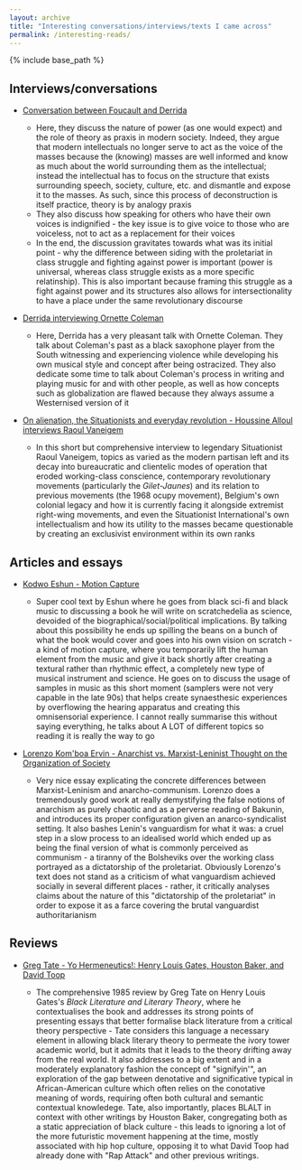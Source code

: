 ```yaml
---
layout: archive
title: "Interesting conversations/interviews/texts I came across"
permalink: /interesting-reads/
---
```


{% include base_path %}

## Interviews/conversations

* [Conversation between Foucault and Derrida](https://libcom.org/library/intellectuals-power-a-conversation-between-michel-foucault-and-gilles-deleuze)

    * Here, they discuss the nature of power (as one would expect) and the role of theory as praxis in modern society. Indeed, they argue that modern intellectuals no longer serve to act as the voice of the masses because the (knowing) masses are well informed and know as much about the world surrounding them as the intellectual; instead the intellectual has to focus on the structure that exists surrounding speech, society, culture, etc. and dismantle and expose it to the masses. As such, since this process of deconstruction is itself practice, theory is by analogy praxis
    * They also discuss how speaking for others who have their own voices is indignified - the key issue is to give voice to those who are voiceless, not to act as a replacement for their voices
    * In the end, the discussion gravitates towards what was its initial point - why the difference between siding with the proletariat in class struggle and fighting against power is important (power is universal, whereas class struggle exists as a more specific relatinship). This is also important because framing this struggle as a fight against power and its structures also allows for intersectionality to have a place under the same revolutionary discourse
    
* [Derrida interviewing Ornette Coleman](http://www.ubu.com/papers/Derrida-Interviews-Coleman_1997.pdf)

    * Here, Derrida has a very pleasant talk with Ornette Coleman. They talk about Coleman's past as a black saxophone player from the South witnessing and experiencing violence while developing his own musical style and concept after being ostracized. They also dedicate some time to talk about Coleman's process in writing and playing music for and with other people, as well as how concepts such as globalization are flawed because they always assume a Westernised version of it
    
* [On alienation, the Situationists and everyday revolution - Houssine Alloul interviews Raoul Vaneigem](https://roarmag.org/essays/on-alienation-the-situationists-and-everyday-revolution/)

    * In this short but comprehensive interview to legendary Situationist Raoul Vaneigem, topics as varied as the modern partisan left and its decay into bureaucratic and clientelic modes of operation that eroded working-class conscience, contemporary revolutionary movements (particularly the *Gilet-Jaunes*) and its relation to previous movements (the 1968 ocupy movement), Belgium's own colonial legacy and how it is currently facing it alongside extremist right-wing movements, and even the Situationist International's own intellectualism and how its utility to the masses became questionable by creating an exclusivist environment within its own ranks

## Articles and essays

* [Kodwo Eshun - Motion Capture](http://www.ccru.net/swarm1/1_motion.htm?LMCL=VcqAt4)

   * Super cool text by Eshun where he goes from black sci-fi and black music to discussing a book he will write on scratchedelia as science, devoided of the biographical/social/political implications. By talking about this possibility he ends up spilling the beans on a bunch of what the book would cover and goes into his own vision on scratch - a kind of motion capture, where you temporarily lift the human element from the music and give it back shortly after creating a textural rather than rhythmic effect, a completely new type of musical instrument and science. He goes on to discuss the usage of samples in music as this short moment (samplers were not very capable in the late 90s) that helps create synaesthesic experiences by overflowing the hearing apparatus and creating this omnisensorial experience. I cannot really summarise this without saying everything, he talks about A LOT of different topics so reading it is really the way to go

* [Lorenzo Kom'boa Ervin - Anarchist vs. Marxist-Leninist Thought on the Organization of Society
](https://libcom.org/library/anarchist-vs--leninist-lorenzo-ervin)

   * Very nice essay explicating the concrete differences between Marxist-Leninism and anarcho-communism. Lorenzo does a tremendously good work at really demystifying the false notions of anarchism as purely chaotic and as a perverse reading of Bakunin, and introduces its proper configuration given an anarco-syndicalist setting. It also bashes Lenin's vanguardism for what it was: a cruel step in a slow process to an idealised world which ended up as being the final version of what is commonly perceived as communism - a tiranny of the Bolsheviks over the working class portrayed as a dictatorship of the proletariat. Obviously Lorenzo's text does not stand as a criticism of what vanguardism achieved socially in several different places - rather, it critically analyses claims about the nature of this "dictatorship of the proletariat" in order to expose it as a farce covering the brutal vanguardist authoritarianism  

## Reviews

* [Greg Tate - Yo Hermeneutics!: Henry Louis Gates, Houston Baker, and David Toop](https://monoskop.org/images/a/a3/Tate_Greg_1992_Yo_Hermeneutics_Henry_Louis_Gates_Houston_Baker_David_Toop.pdf)

   * The comprehensive 1985 review by Greg Tate on Henry Louis Gates's *Black Literature and Literary Theory*, where he contextualises the book and addresses its strong points of presenting essays that better formalise black literature from a critical theory perspective - Tate considers this language a necessary element in allowing black literary theory to permeate the ivory tower academic world, but it admits that it leads to the theory drifting away from the real world. It also addresses to a big extent and in a moderately explanatory fashion the concept of "signifyin'", an exploration of the gap between denotative and significative typical in African-American culture which often relies on the conotative meaning of words, requiring often both cultural and semantic contextual knowledege. Tate, also importantly, places BLALT in context with other writings by Houston Baker, congregating both as a static appreciation of black culture - this leads to ignoring a lot of the more futuristic movement happening at the time, mostly associated with hip hop culture, opposing it to what David Toop had already done with "Rap Attack" and other previous writings. 
